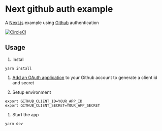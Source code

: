 # Next github auth example

A [Next.js](https://github.com/zeit/next.js) example using [Github](https://github.com) authentication

[![CircleCI](https://circleci.com/gh/possibilities/next-github-auth-example.svg?style=svg)](https://circleci.com/gh/possibilities/next-github-auth-example)

## Usage

1. Install

  ```
  yarn install
  ```

1. [Add an OAuth application](https://github.com/settings/developers) to your Github account to generate a client id and secret

1. Setup environment

  ```
  export GITHUB_CLIENT_ID=YOUR_APP_ID
  export GITHUB_CLIENT_SECRET=YOUR_APP_SECRET
  ```

1. Start the app

  ```
  yarn dev
  ```
